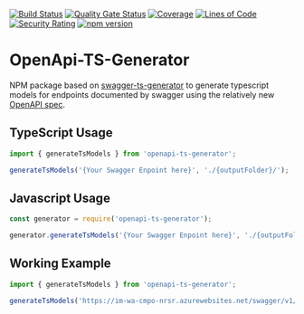 [![Build Status](https://ikemtz.visualstudio.com/CI%20CD/_apis/build/status/openapi-ts-generator?branchName=master)](https://ikemtz.visualstudio.com/CI%20CD/_build/latest?definitionId=20&branchName=master) [![Quality Gate Status](https://sonarcloud.io/api/project_badges/measure?project=open-api-ts-generator&metric=alert_status)](https://sonarcloud.io/dashboard?id=open-api-ts-generator) [![Coverage](https://sonarcloud.io/api/project_badges/measure?project=open-api-ts-generator&metric=coverage)](https://sonarcloud.io/dashboard?id=open-api-ts-generator) [![Lines of Code](https://sonarcloud.io/api/project_badges/measure?project=open-api-ts-generator&metric=ncloc)](https://sonarcloud.io/dashboard?id=open-api-ts-generator) [![Security Rating](https://sonarcloud.io/api/project_badges/measure?project=open-api-ts-generator&metric=security_rating)](https://sonarcloud.io/dashboard?id=open-api-ts-generator) [![npm version](https://badge.fury.io/js/openapi-ts-generator.svg)](https://badge.fury.io/js/openapi-ts-generator)
 
# OpenApi-TS-Generator
NPM package based on [swagger-ts-generator](https://www.npmjs.com/package/swagger-ts-generator) to generate typescript models for endpoints documented by swagger using the relatively new [OpenAPI spec](https://swagger.io/docs/specification/about/).

## TypeScript Usage
```javascript
import { generateTsModels } from 'openapi-ts-generator';

generateTsModels('{Your Swagger Enpoint here}', './{outputFolder}/');
```

## Javascript Usage
```javascript
const generator = require('openapi-ts-generator');

generator.generateTsModels('{Your Swagger Enpoint here}', './{outputFolder}/');
```

## Working Example
```javascript
import { generateTsModels } from 'openapi-ts-generator';

generateTsModels('https://im-wa-cmpo-nrsr.azurewebsites.net/swagger/v1/swagger.json', './models/');
```
